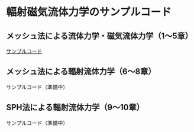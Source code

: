 # 輻射磁気流体力学のサンプルコード

## メッシュ法による流体力学・磁気流体力学（1〜5章）
[サンプルコード](https://github.com/tomoaki-matsumoto/textbook_sample_MHD)

## メッシュ法による輻射流体力学（6〜8章）
サンプルコード（準備中）

## SPH法による輻射流体力学（9〜10章）
サンプルコード（準備中）
